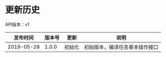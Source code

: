 


# 更新历史

API版本：v1

| 发布时间   | 版本号 | 更新     | 说明                                                         |
| ---------- | ------ | -------- | ------------------------------------------------------------ |
| 2019-05-28 | 1.0.0  | 初始化   | 初始版本，编译任务基本操作接口                                     |
